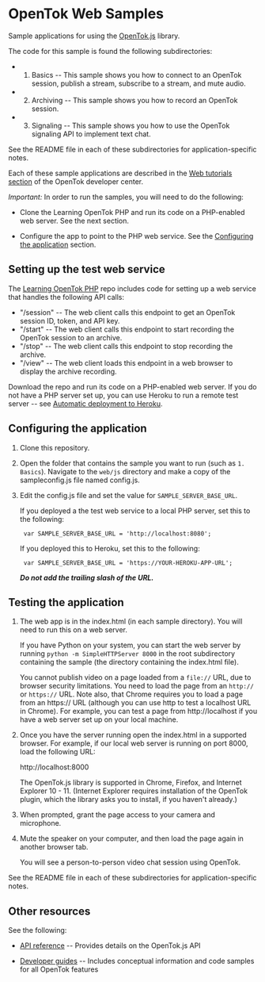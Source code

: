 # OpenTok Web Samples

Sample applications for using the [OpenTok.js](https://tokbox.com/developer/sdks/js/) library.

The code for this sample is found the following subdirectories:

* 1. Basics -- This sample shows you how to connect to an OpenTok session, publish a stream,
  subscribe to a stream, and mute audio.

* 2. Archiving -- This sample shows you how to record an OpenTok session.

* 3. Signaling -- This sample shows you how to use the OpenTok signaling API to implement text chat.

See the README file in each of these subdirectories for application-specific notes.

Each of these sample applications are described in the [Web tutorials
section](https://tokbox.com/developer/tutorials/web/) of the OpenTok developer center.

*Important:* In order to run the samples, you will need to do the following:

* Clone the Learning OpenTok PHP and run its code on a PHP-enabled web server. See the next
  section.

* Configure the app to point to the PHP web service. See the
  [Configuring the application](configuring-the-application) section.

## Setting up the test web service

The [Learning OpenTok PHP](https://github.com/opentok/learning-opentok-php) repo includes code for
setting up a web service that handles the following API calls:

* "/session" -- The web client calls this endpoint to get an OpenTok session ID, token, and API key.
* "/start" -- The web client calls this endpoint to start recording the OpenTok session to an archive.
* "/stop" -- The web client calls this endpoint to stop recording the archive.
* "/view" -- The web client loads this endpoint in a web browser to display the archive recording.

Download the repo and run its code on a PHP-enabled web server. If you do not have a PHP
server set up, you can use Heroku to run a remote test server -- see [Automatic deployment to
Heroku](https://github.com/opentok/learning-opentok-php#automatic-deployment-to-heroku).

## Configuring the application

1. Clone this repository.

2. Open the folder that contains the sample you want to run (such as `1. Basics`). Navigate to 
   the `web/js` directory and make a copy of the sampleconfig.js file named config.js.

3. Edit the config.js file and set the value for `SAMPLE_SERVER_BASE_URL`.

   If you deployed a the test web service to a local PHP server, set this to the following:

        var SAMPLE_SERVER_BASE_URL = 'http://localhost:8080';

   If you deployed this to Heroku, set this to the following:

        var SAMPLE_SERVER_BASE_URL = 'https://YOUR-HEROKU-APP-URL';

   ***Do not add the trailing slash of the URL.***

## Testing the application

1. The web app is in the index.html (in each sample directory). You will need to run this
   on a web server.
   
   If you have Python on your system, you can start the web server by running
   `python -m SimpleHTTPServer 8000` in the root subdirectory containing the sample
   (the directory containing the index.html file).

   You cannot publish video on a page loaded from a `file://` URL, due to browser security
   limitations. You need to load the page from an `http://` or `https://` URL. Note also,
   that Chrome requires you to load a page from an https:// URL (although you can use http to test
    a localhost URL in Chrome). For example, you can test a page from http://localhost if you have
    a web server set up on your local machine.

5. Once you have the server running open the index.html in a supported browser.
   For example, if our local web server is running on port 8000, load the following URL:

   http://localhost:8000

   The OpenTok.js library is supported in Chrome, Firefox, and Internet Explorer 10 - 11.
   (Internet Explorer requires installation of the OpenTok plugin, which the library asks you
   to install, if you haven't already.)

6. When prompted, grant the page access to your camera and microphone.

7. Mute the speaker on your computer, and then load the page again in another browser tab.

   You will see a person-to-person video chat session using OpenTok.

See the README file in each of these subdirectories for application-specific notes.

## Other resources

See the following:

* [API reference](https://tokbox.com/developer/sdks/js/reference/) -- Provides details on
  the OpenTok.js API

* [Developer guides](https://tokbox.com/developer/guides/) -- Includes conceptual information and
  code samples for all OpenTok features
